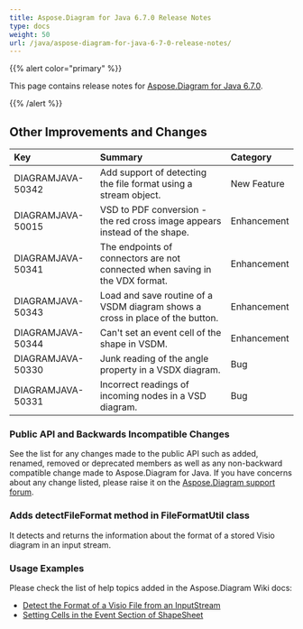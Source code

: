 ```yaml
---
title: Aspose.Diagram for Java 6.7.0 Release Notes
type: docs
weight: 50
url: /java/aspose-diagram-for-java-6-7-0-release-notes/
---
```


{{% alert color="primary" %}} 

This page contains release notes for [Aspose.Diagram for Java 6.7.0](http://maven.aspose.com/repository/simple/ext-release-local/com/aspose/aspose-diagram/6.7.0/).

{{% /alert %}} 
## **Other Improvements and Changes**

|**Key**|**Summary**|**Category**|
| :- | :- | :- |
|DIAGRAMJAVA-50342|Add support of detecting the file format using a stream object.|New Feature|
|DIAGRAMJAVA-50015|VSD to PDF conversion - the red cross image appears instead of the shape.|Enhancement|
|DIAGRAMJAVA-50341|The endpoints of connectors are not connected when saving in the VDX format.|Enhancement|
|DIAGRAMJAVA-50343|Load and save routine of a VSDM diagram shows a cross in place of the button.|Enhancement|
|DIAGRAMJAVA-50344|Can't set an event cell of the shape in VSDM.|Enhancement|
|DIAGRAMJAVA-50330|Junk reading of the angle property in a VSDX diagram.|Bug|
|DIAGRAMJAVA-50331|Incorrect readings of incoming nodes in a VSD diagram.|Bug|
### **Public API and Backwards Incompatible Changes**
See the list for any changes made to the public API such as added, renamed, removed or deprecated members as well as any non-backward compatible change made to Aspose.Diagram for Java. If you have concerns about any change listed, please raise it on the [Aspose.Diagram support forum](http://www.aspose.com/community/forums/aspose.diagram-product-family/489/showforum.aspx).
### **Adds detectFileFormat method in FileFormatUtil class**
It detects and returns the information about the format of a stored Visio diagram in an input stream.
### **Usage Examples**
Please check the list of help topics added in the Aspose.Diagram Wiki docs:

- [Detect the Format of a Visio File from an InputStream](http://www.aspose.com/docs/display/diagramjava/Introduction#Introduction-DetecttheFormatofaVisioFilefromanInputStream)
- [Setting Cells in the Event Section of ShapeSheet](http://www.aspose.com/docs/display/diagramjava/Setting+Cells+in+the+Event+Section+of+ShapeSheet)
